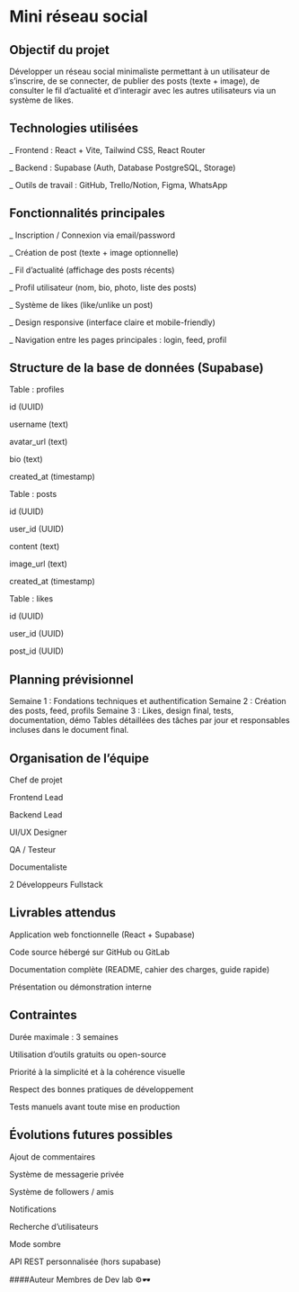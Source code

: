 # Mini réseau social


## Objectif du projet

Développer un réseau social minimaliste permettant à un utilisateur de s’inscrire, de se connecter, de publier des posts (texte + image), de consulter le fil d’actualité et d’interagir avec les autres utilisateurs via un système de likes.

## Technologies utilisées

_ Frontend : React + Vite, Tailwind CSS, React Router

_ Backend : Supabase (Auth, Database PostgreSQL, Storage)

_ Outils de travail : GitHub, Trello/Notion, Figma, WhatsApp

## Fonctionnalités principales

_ Inscription / Connexion via email/password

_ Création de post (texte + image optionnelle)

_ Fil d’actualité (affichage des posts récents)

_ Profil utilisateur (nom, bio, photo, liste des posts)

_ Système de likes (like/unlike un post)

_ Design responsive (interface claire et mobile-friendly)

_ Navigation entre les pages principales : login, feed, profil

## Structure de la base de données (Supabase)

Table : profiles

id (UUID)

username (text)

avatar_url (text)

bio (text)

created_at (timestamp)

Table : posts

id (UUID)

user_id (UUID)

content (text)

image_url (text)

created_at (timestamp)

Table : likes

id (UUID)

user_id (UUID)

post_id (UUID)

## Planning prévisionnel

Semaine 1 : Fondations techniques et authentification Semaine 2 : Création des posts, feed, profils Semaine 3 : Likes, design final, tests, documentation, démo
Tables détaillées des tâches par jour et responsables incluses dans le document final.

## Organisation de l’équipe

Chef de projet

Frontend Lead

Backend Lead

UI/UX Designer

QA / Testeur

Documentaliste

2 Développeurs Fullstack

## Livrables attendus

Application web fonctionnelle (React + Supabase)

Code source hébergé sur GitHub ou GitLab

Documentation complète (README, cahier des charges, guide rapide)

Présentation ou démonstration interne

## Contraintes

Durée maximale : 3 semaines

Utilisation d’outils gratuits ou open-source

Priorité à la simplicité et à la cohérence visuelle

Respect des bonnes pratiques de développement

Tests manuels avant toute mise en production

## Évolutions futures possibles

Ajout de commentaires

Système de messagerie privée

Système de followers / amis

Notifications

Recherche d’utilisateurs

Mode sombre

API REST personnalisée (hors supabase)

####Auteur Membres de Dev lab ⚙️🕶️
